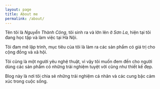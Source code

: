 ```yaml
---
layout: page
title: About me
permalink: /about/
---
```


Tên tôi là *Nguyễn Thành Công*, tôi sinh ra và lớn lên ở *Sơn La*, hiện tại tôi đang học tập và làm việc tại Hà Nội.

Tôi đam mê lập trình, mục tiêu của tôi là làm ra các sản phẩm có giá trị cho cộng đồng và xã hội.

Tôi cũng là một người yêu nghệ thuật, vì vậy tôi muốn đem đến cho người dùng các sản phẩm có những trải nghiệm tuyệt vời cũng như thiết kế đẹp.

Blog này là nơi tôi chia sẻ những trải nghiệm cá nhân và các cung bậc cảm xúc trong cuộc sống.


